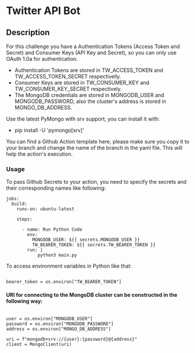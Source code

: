 # Twitter API Bot

## Description
For this challenge you have a Authentication Tokens (Access Token and Secret) and Consumer Keys (API Key and Secret), so you can only use OAuth 1.0a for authentication.

- Authentication Tokens are stored in TW_ACCESS_TOKEN and TW_ACCESS_TOKEN_SECRET respectivelly.
- Consumer Keys are stored in TW_CONSUMER_KEY and TW_CONSUMER_KEY_SECRET respectively.
- The MongoDB credentials are stored in MONGODB_USER and MONGODB_PASSWORD, also the cluster's address is stored in MONGO_DB_ADDRESS.

Use the latest PyMongo with srv support, you can install it with:

- pip install -U 'pymongo[srv]'

You can find a Github Action template here, please make sure you copy it to your branch and change the name of the branch in the yaml file. This will help the action's execution.

### Usage
To pass Github Secrets to your action, you need to specify the secrets and their corresponding names like following:

```
jobs:
  build:
    runs-on: ubuntu-latest

    steps:

      - name: Run Python Code
        env:
          MONGODB_USER: ${{ secrets.MONGODB_USER }}
          TW_BEARER_TOKEN: ${{ secrets.TW_BEARER_TOKEN }}
        run: |
            python3 main.py
```

To access environment variables in Python like that:

```import os

bearer_token = os.environ["TW_BEARER_TOKEN"]
```

#### URI for connecting to the MongoDB cluster can be constructed in the following way:

```from pymongo import MongoClient

user = os.environ["MONGODB_USER"]
password = os.environ["MONGODB_PASSWORD"]
address = os.environ["MONGO_DB_ADDRESS"]

uri = f"mongodb+srv://{user}:{password}@{address}"
client = MongoClient(uri)
```
